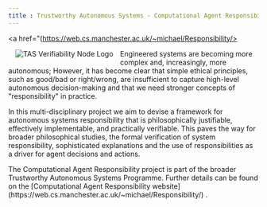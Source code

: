 ```yaml
---
title : Trustworthy Autonomous Systems - Computational Agent Responsibility
---
```


<a href="(https://web.cs.manchester.ac.uk/~michael/Responsibility/> <img alt="TAS Verifiability Node Logo" style="float: left; margin: 1em" src="{{site.images}}project-images/Responsibility.png"></a>

Engineered systems are becoming more complex and, increasingly, more autonomous; However, it has become clear that simple ethical principles, such as good/bad or right/wrong, are insufficient to capture high-level autonomous decision-making and that we need stronger concepts of "responsibility" in practice. 
<p>
In this multi-disciplinary project we aim to devise a framework for autonomous systems responsibility that is philosophically justifiable, effectively implementable, and practically verifiable. This paves the way for broader philosophical studies, the formal verification of system responsibility, sophisticated explanations and the use of responsibilities as a driver for agent decisions and actions. 
<p>
The Computational Agent Responsibility project is part of the broader Trustworthy Autonomous Systems Programme. Further details can be found on the [Computational Agent Responsibility website](https://web.cs.manchester.ac.uk/~michael/Responsibility/) </a>.
